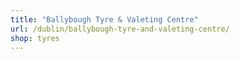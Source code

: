 ```yaml
---
title: "Ballybough Tyre & Valeting Centre"
url: /dublin/ballybough-tyre-and-valeting-centre/
shop: tyres
---
```


